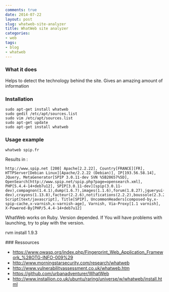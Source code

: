 ```yaml
---
comments: true
date: 2014-07-22
layout: post
slug: whatweb-site-analyzer
title: WhatWeb site analyzer
categories:
- web
tags:
- blog
- whatweb
---
```


### What it does

Helps to detect the technology behind the site. Gives an amazing amount of information

### Installation

    sudo apt-get install whatweb
    sudo gedit /etc/apt/sources.list
    sudo vim /etc/apt/sources.list
    sudo apt-get update
    sudo apt-get install whatweb

### Usage example

    whatweb spip.fr

Results in :

    http://www.spip.net [200] Apache[2.2.22], Country[FRANCE][FR], HTTPServer[Debian Linux][Apache/2.2.22 (Debian)], IP[193.56.58.14], JQuery, MetaGenerator[SPIP 3.0.11-dev SVN %5B20657%5D], OpenSearch[http://www.spip.net/spip.php?page=opensearch.xml], PHP[5.4.4-14+deb7u12], SPIP[3.0.11-dev][spip(3.0.11-dev),compagnon(1.4.1),dump(1.6.7),images(1.1.6),forum(1.8.27),jqueryui(1.8.21),mediabox(0.8.4),medias(2.7.47),mots(2.4.10),msie_compat(1.2.0),organiseur(0.8.10),petitions(1.4.4),porte_plume(1.12.3),revisions(1.7.6),safehtml(1.4.0),sites(1.7.8),squelettes_par_rubrique(1.1.1),stats(0.4.15),svp(0.80.14),urls(1.4.14),vertebres(1.2.2),opensearch(0.1.1),openid(1.1.11),memoization(1.2.0),fulltext(0.7.1),autorite(0.9.12),coloration_code(0.7.0-dev),crayons(1.13.8),facteur(2.2.6),notifications(2.2.2),boussole(2.3.20),iterateurs(0.6.1),queue(0.6.6),breves(1.3.5),compresseur(1.6.4),tw(0.8.17),checkautobr(0.1.2)], Script[text/javascript], Title[SPIP], UncommonHeaders[composed-by,x-spip-cache,x-varnish,x-varnish-age], Varnish, Via-Proxy[1.1 varnish], X-Powered-By[PHP/5.4.4-14+deb7u12]

WhatWeb works on Ruby. Version depended. If You will have problems with launching, try to play with the version.

   rvm install 1.9.3

### Ressources

+ https://www.owasp.org/index.php/Fingerprint_Web_Application_Framework_%28OTG-INFO-009%29
+ http://www.morningstarsecurity.com/research/whatweb
+ http://www.vulnerabilityassessment.co.uk/whatweb.htm
+ https://github.com/urbanadventurer/WhatWeb
+ http://www.installion.co.uk/ubuntu/raring/universe/w/whatweb/install.html
